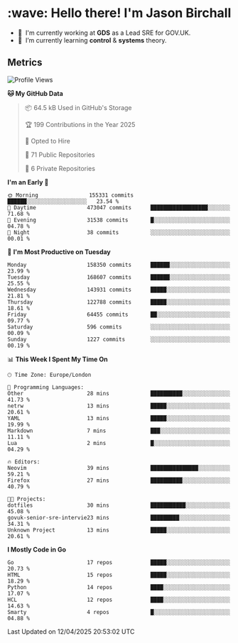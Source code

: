 <h1 align="left" id="jason-title">:wave: Hello there! I'm Jason Birchall</h1>

- :office: &nbsp;I'm currently working at **GDS** as a Lead SRE for GOV.UK.
- :seedling: &nbsp;I’m currently learning **control** & **systems** theory.

<h2>Metrics</h2>

<!--START_SECTION:waka-->
![Profile Views](http://img.shields.io/badge/Profile%20Views-0-blue)

**🐱 My GitHub Data** 

> 📦 64.5 kB Used in GitHub's Storage 
 > 
> 🏆 199 Contributions in the Year 2025
 > 
> 💼 Opted to Hire
 > 
> 📜 71 Public Repositories 
 > 
> 🔑 6 Private Repositories 
 > 
**I'm an Early 🐤** 

```text
🌞 Morning                155331 commits      ██████░░░░░░░░░░░░░░░░░░░   23.54 % 
🌆 Daytime                473047 commits      ██████████████████░░░░░░░   71.68 % 
🌃 Evening                31538 commits       █░░░░░░░░░░░░░░░░░░░░░░░░   04.78 % 
🌙 Night                  38 commits          ░░░░░░░░░░░░░░░░░░░░░░░░░   00.01 % 
```
📅 **I'm Most Productive on Tuesday** 

```text
Monday                   158350 commits      ██████░░░░░░░░░░░░░░░░░░░   23.99 % 
Tuesday                  168607 commits      ██████░░░░░░░░░░░░░░░░░░░   25.55 % 
Wednesday                143931 commits      █████░░░░░░░░░░░░░░░░░░░░   21.81 % 
Thursday                 122788 commits      █████░░░░░░░░░░░░░░░░░░░░   18.61 % 
Friday                   64455 commits       ██░░░░░░░░░░░░░░░░░░░░░░░   09.77 % 
Saturday                 596 commits         ░░░░░░░░░░░░░░░░░░░░░░░░░   00.09 % 
Sunday                   1227 commits        ░░░░░░░░░░░░░░░░░░░░░░░░░   00.19 % 
```


📊 **This Week I Spent My Time On** 

```text
🕑︎ Time Zone: Europe/London

💬 Programming Languages: 
Other                    28 mins             ██████████░░░░░░░░░░░░░░░   41.73 % 
netrw                    13 mins             █████░░░░░░░░░░░░░░░░░░░░   20.61 % 
YAML                     13 mins             █████░░░░░░░░░░░░░░░░░░░░   19.99 % 
Markdown                 7 mins              ███░░░░░░░░░░░░░░░░░░░░░░   11.11 % 
Lua                      2 mins              █░░░░░░░░░░░░░░░░░░░░░░░░   04.29 % 

🔥 Editors: 
Neovim                   39 mins             ███████████████░░░░░░░░░░   59.21 % 
Firefox                  27 mins             ██████████░░░░░░░░░░░░░░░   40.79 % 

🐱‍💻 Projects: 
dotfiles                 30 mins             ███████████░░░░░░░░░░░░░░   45.08 % 
govuk-senior-sre-intervie23 mins             █████████░░░░░░░░░░░░░░░░   34.31 % 
Unknown Project          13 mins             █████░░░░░░░░░░░░░░░░░░░░   20.61 % 
```

**I Mostly Code in Go** 

```text
Go                       17 repos            █████░░░░░░░░░░░░░░░░░░░░   20.73 % 
HTML                     15 repos            █████░░░░░░░░░░░░░░░░░░░░   18.29 % 
Python                   14 repos            ████░░░░░░░░░░░░░░░░░░░░░   17.07 % 
HCL                      12 repos            ████░░░░░░░░░░░░░░░░░░░░░   14.63 % 
Smarty                   4 repos             █░░░░░░░░░░░░░░░░░░░░░░░░   04.88 % 
```




 Last Updated on 12/04/2025 20:53:02 UTC
<!--END_SECTION:waka-->

<!-- links -->

[issues page]: https://github.com/jasonBirchall/jasonBirchall/issues "jasonBirchall/issues"
